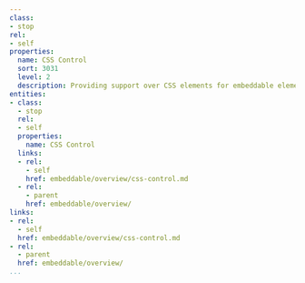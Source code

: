 ```yaml
---
class:
- stop
rel:
- self
properties:
  name: CSS Control
  sort: 3031
  level: 2
  description: Providing support over CSS elements for embeddable elements.
entities:
- class:
  - stop
  rel:
  - self
  properties:
    name: CSS Control
  links:
  - rel:
    - self
    href: embeddable/overview/css-control.md
  - rel:
    - parent
    href: embeddable/overview/
links:
- rel:
  - self
  href: embeddable/overview/css-control.md
- rel:
  - parent
  href: embeddable/overview/
...
```

